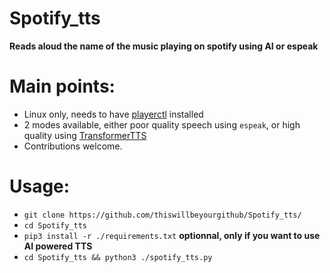 # Spotify_tts
**Reads aloud the name of the music playing on spotify using AI or espeak**

# Main points:
* Linux only, needs to have [playerctl](https://github.com/altdesktop/playerctl) installed
* 2 modes available, either poor quality speech using `espeak`, or high quality using [TransformerTTS](https://github.com/as-ideas/TransformerTTS)
* Contributions welcome.

# Usage:
* `git clone https://github.com/thiswillbeyourgithub/Spotify_tts/`
* `cd Spotify_tts`
* `pip3 install -r ./requirements.txt` **optionnal, only if you want to use AI powered TTS**
* `cd Spotify_tts && python3 ./spotify_tts.py` 
